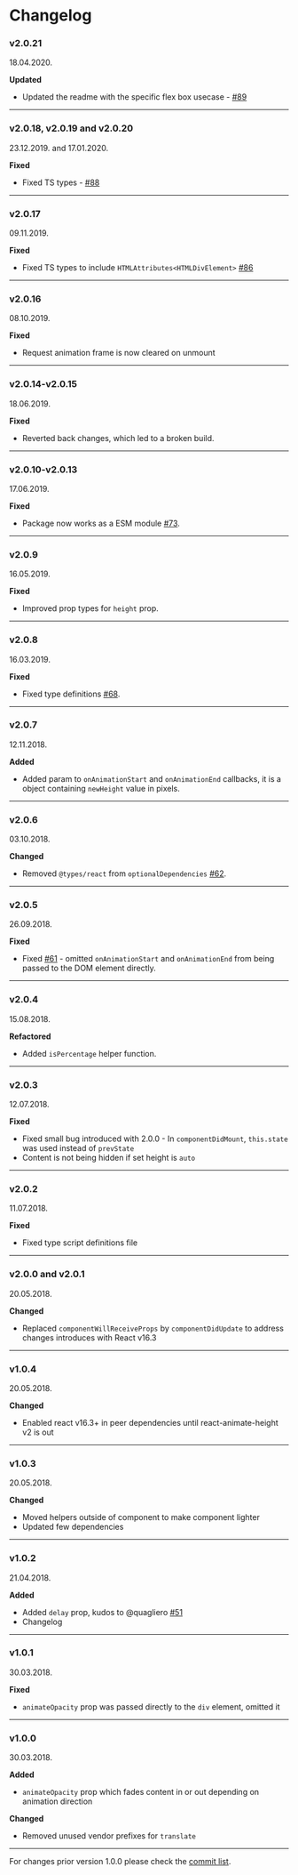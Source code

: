# Changelog

### v2.0.21

18.04.2020.

**Updated**

* Updated the readme with the specific flex box usecase - [#89](https://github.com/Stanko/react-animate-height/issues/89)

-----

### v2.0.18, v2.0.19 and v2.0.20

23.12.2019. and 17.01.2020.

**Fixed**

* Fixed TS types - [#88](https://github.com/Stanko/react-animate-height/issues/88)

-----

### v2.0.17

09.11.2019.

**Fixed**

* Fixed TS types to include `HTMLAttributes<HTMLDivElement>` [#86](https://github.com/Stanko/react-animate-height/issues/86)

-----

### v2.0.16

08.10.2019.

**Fixed**

* Request animation frame is now cleared on unmount

-----

### v2.0.14-v2.0.15

18.06.2019.

**Fixed**

* Reverted back changes, which led to a broken build.

-----

### v2.0.10-v2.0.13

17.06.2019.

**Fixed**

* Package now works as a ESM module [#73](https://github.com/Stanko/react-animate-height/issues/73).

-----

### v2.0.9

16.05.2019.

**Fixed**

* Improved prop types for `height` prop.

-----

### v2.0.8

16.03.2019.

**Fixed**

* Fixed type definitions [#68](https://github.com/Stanko/react-animate-height/issues/68).

-----

### v2.0.7

12.11.2018.

**Added**

* Added param to `onAnimationStart` and `onAnimationEnd` callbacks, it is a object containing `newHeight` value in pixels.

-----

### v2.0.6

03.10.2018.

**Changed**

* Removed `@types/react` from `optionalDependencies` [#62](https://github.com/Stanko/react-animate-height/issues/62).

-----

### v2.0.5

26.09.2018.

**Fixed**

* Fixed [#61](https://github.com/Stanko/react-animate-height/issues/61) - omitted `onAnimationStart` and `onAnimationEnd` from being passed to the DOM element directly.

-----

### v2.0.4

15.08.2018.

**Refactored**

* Added `isPercentage` helper function.

-----

### v2.0.3

12.07.2018.

**Fixed**

* Fixed small bug introduced with 2.0.0 - In `componentDidMount`, `this.state` was used instead of `prevState`
* Content is not being hidden if set height is `auto`

-----

### v2.0.2

11.07.2018.

**Fixed**

* Fixed type script definitions file

-----

### v2.0.0 and v2.0.1

20.05.2018.

**Changed**

* Replaced `componentWillReceiveProps` by `componentDidUpdate` to address changes introduces with React v16.3

-----

### v1.0.4

20.05.2018.

**Changed**

* Enabled react v16.3+ in peer dependencies until react-animate-height v2 is out

-----

### v1.0.3

20.05.2018.

**Changed**

* Moved helpers outside of component to make component lighter
* Updated few dependencies

-----

### v1.0.2

21.04.2018.

**Added**

* Added `delay` prop, kudos to @quagliero [#51](https://github.com/Stanko/react-animate-height/pull/51)
* Changelog

-----

### v1.0.1

30.03.2018.

**Fixed**

* `animateOpacity` prop was passed directly to the `div` element, omitted it

-----

### v1.0.0

30.03.2018.

**Added**

* `animateOpacity` prop which fades content in or out depending on animation direction

**Changed**

* Removed unused vendor prefixes for `translate`

-----

For changes prior version 1.0.0 please check the [commit list](https://github.com/Stanko/react-animate-height/commits/master).

